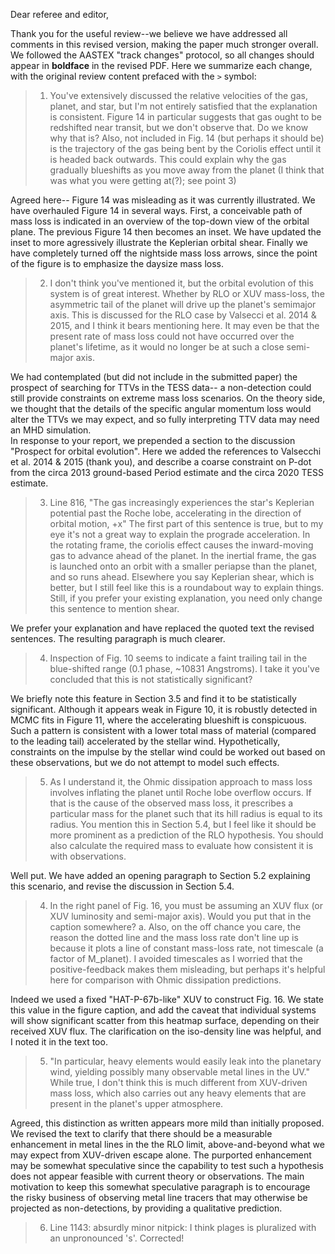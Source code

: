 Dear referee and editor,

Thank you for the useful review--we believe we have addressed all comments in this revised version, making the paper much stronger overall.  We followed the AASTEX "track changes" protocol, so all changes should appear in **boldface** in the revised PDF.  Here we summarize each change, with the original review content prefaced with the `>` symbol:

> 1. You've extensively discussed the relative velocities of the gas, planet, and star, but I'm not entirely satisfied that the explanation is consistent. Figure 14 in particular suggests that gas ought to be redshifted near transit, but we don't observe that. Do we know why that is? Also, not included in Fig. 14 (but perhaps it should be) is the trajectory of the gas being bent by the Coriolis effect until it is headed back outwards. This could explain why the gas gradually blueshifts as you move away from the planet (I think that was what you were getting at(?); see point 3)

Agreed here-- Figure 14 was misleading as it was currently illustrated.  We have overhauled Figure 14 in several ways.  First, a conceivable path of mass loss is indicated in an overview of the top-down view of the orbital plane.  The previous Figure 14 then becomes an inset.  We have updated the inset to more agressively illustrate the Keplerian orbital shear.  Finally we have completely turned off the nightside mass loss arrows, since the point of the figure is to emphasize the daysize mass loss.  


> 2. I don't think you've mentioned it, but the orbital evolution of this system is of great interest. Whether by RLO or XUV mass-loss, the asymmetric tail of the planet will drive up the planet's semimajor axis. This is discussed for the RLO case by Valsecci et al. 2014 & 2015, and I think it bears mentioning here. It may even be that the present rate of mass loss could not have occurred over the planet's lifetime, as it would no longer be at such a close semi-major axis.

We had contemplated (but did not include in the submitted paper) the prospect of searching for TTVs in the TESS data-- a non-detection could still provide constraints on extreme mass loss scenarios.  On the theory side, we thought that the details of the specific angular momentum loss would alter the TTVs we may expect, and so fully interpreting TTV data may need an MHD simulation.  
In response to your report, we prepended a section to the discussion "Prospect for orbital evolution".  Here we added the references to Valsecchi et al. 2014 & 2015 (thank you), and describe a coarse constraint on P-dot from the circa 2013 ground-based Period estimate and the circa 2020 TESS estimate.

> 3. Line 816, "The gas increasingly experiences the star's Keplerian potential past the Roche lobe, accelerating in the direction of orbital motion, +x" The first part of this sentence is true, but to my eye it's not a great way to explain the prograde acceleration. In the rotating frame, the coriolis effect causes the inward-moving gas to advance ahead of the planet. In the inertial frame, the gas is launched onto an orbit with a smaller periapse than the planet, and so runs ahead. Elsewhere you say Keplerian shear, which is better, but I still feel like this is a roundabout way to explain things. Still, if you prefer your existing explanation, you need only change this sentence to mention shear.

We prefer your explanation and have replaced the quoted text the revised sentences.  The resulting paragraph is much clearer.

> 4. Inspection of Fig. 10 seems to indicate a faint trailing tail in the blue-shifted range (0.1 phase, ~10831 Angstroms). I take it you've concluded that this is not statistically significant?

We briefly note this feature in Section 3.5 and find it to be statistically significant.  Although it appears weak in Figure 10, it is robustly detected in MCMC fits in Figure 11, where the accelerating blueshift is conspicuous. Such a  pattern is consistent with a lower total mass of material (compared to the leading tail) accelerated by the stellar wind.  Hypothetically, constraints on the impulse by the stellar wind could be worked out based on these observations, but we do not attempt to model such effects.

> 5. As I understand it, the Ohmic dissipation approach to mass loss involves inflating the planet until Roche lobe overflow occurs. If that is the cause of the observed mass loss, it prescribes a particular mass for the planet such that its hill radius is equal to its radius. You mention this in Section 5.4, but I feel like it should be more prominent as a prediction of the RLO hypothesis. You should also calculate the required mass to evaluate how consistent it is with observations.

Well put.  We have added an opening paragraph to Section 5.2 explaining this scenario, and revise the discussion in Section 5.4.


> 4. In the right panel of Fig. 16, you must be assuming an XUV flux (or XUV luminosity and semi-major axis). Would you put that in the caption somewhere?
a. Also, on the off chance you care, the reason the dotted line and the mass loss rate don't line up is because it plots a line of constant mass-loss rate, not timescale (a factor of M_planet). I avoided timescales as I worried that the positive-feedback makes them misleading, but perhaps it's helpful here for comparison with Ohmic dissipation predictions.

Indeed we used a fixed "HAT-P-67b-like" XUV to construct Fig. 16.  We state this value in the figure caption, and add the caveat that individual systems will show significant scatter from this heatmap surface, depending on their received XUV flux.  The clarification on the iso-density line was helpful, and I noted it in the text too.  

> 5. "In particular, heavy elements would easily leak into the planetary wind, yielding possibly many observable metal lines in the UV." While true, I don't think this is much different from XUV-driven mass loss, which also carries out any heavy elements that are present in the planet's upper atmosphere.

Agreed, this distinction as written appears more mild than initially proposed. We revised the text to clarify that there should be a measurable enhancement in metal lines in the the RLO limit, above-and-beyond what we may expect from XUV-driven escape alone.  The purported enhancement may be somewhat speculative since the capability to test such a hypothesis does not appear feasible with current theory or observations.  The main motivation to keep this somewhat speculative paragraph is to encourage the risky business of observing metal line tracers that may otherwise be projected as non-detections, by providing a qualitative prediction.

> 6. Line 1143: absurdly minor nitpick: I think plages is pluralized with an unpronounced 's'.
Corrected! 

